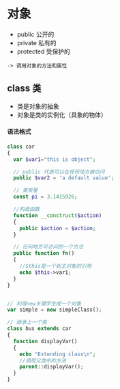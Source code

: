 # 对象
- public 公开的
- private 私有的
- protected 受保护的

`-> 调用对象的方法和属性`

## class 类
- 类是对象的抽象
- 对象是类的实例化（具象的物体）
#### 语法格式
```php
class car
{
  var $var1="this is object";

  // public 代表可以在任何地方被访问
  public $var2 = 'a default value';

  // 类常量
  const pi = 3.1415926;

  //构造函数
  function __construct($action)
  {
    public $action = $action;
  }

  // 任何地方可访问的一个方法
  public function fn()
  {
    //$this是一个到主对象的引用
    echo $this->var1;
  }
}


// 利用new关键字生成一个对象
var simple = new simpleClass();

// 继承上一个类
class bus extends car
{
  function displayVar()
  {
    echo "Extending class\n";
    //调用父类中的方法
    parent::displayVar();
  }
}
```
